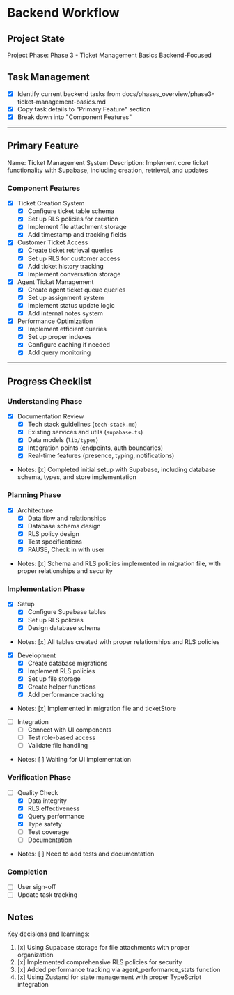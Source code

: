 # Backend Workflow

## Project State
Project Phase: Phase 3 - Ticket Management Basics
Backend-Focused

## Task Management
- [x] Identify current backend tasks from docs/phases_overview/phase3-ticket-management-basics.md
- [x] Copy task details to "Primary Feature" section
- [x] Break down into "Component Features"

---

## Primary Feature
Name: Ticket Management System
Description: Implement core ticket functionality with Supabase, including creation, retrieval, and updates

### Component Features
- [x] Ticket Creation System
  - [x] Configure ticket table schema
  - [x] Set up RLS policies for creation
  - [x] Implement file attachment storage
  - [x] Add timestamp and tracking fields
- [x] Customer Ticket Access
  - [x] Create ticket retrieval queries
  - [x] Set up RLS for customer access
  - [x] Add ticket history tracking
  - [x] Implement conversation storage
- [x] Agent Ticket Management
  - [x] Create agent ticket queue queries
  - [x] Set up assignment system
  - [x] Implement status update logic
  - [x] Add internal notes system
- [x] Performance Optimization
  - [x] Implement efficient queries
  - [x] Set up proper indexes
  - [x] Configure caching if needed
  - [x] Add query monitoring

---

## Progress Checklist

### Understanding Phase
- [x] Documentation Review
    - [x] Tech stack guidelines (`tech-stack.md`)
    - [x] Existing services and utils (`supabase.ts`)
    - [x] Data models (`lib/types`)
    - [x] Integration points (endpoints, auth boundaries)
    - [x] Real-time features (presence, typing, notifications)
- Notes: [x] Completed initial setup with Supabase, including database schema, types, and store implementation

### Planning Phase
- [x] Architecture
    - [x] Data flow and relationships
    - [x] Database schema design
    - [x] RLS policy design
    - [x] Test specifications
    - [x] PAUSE, Check in with user
- Notes: [x] Schema and RLS policies implemented in migration file, with proper relationships and security

### Implementation Phase
- [x] Setup
    - [x] Configure Supabase tables
    - [x] Set up RLS policies
    - [x] Design database schema
- Notes: [x] All tables created with proper relationships and RLS policies

- [x] Development
    - [x] Create database migrations
    - [x] Implement RLS policies
    - [x] Set up file storage
    - [x] Create helper functions
    - [x] Add performance tracking
- Notes: [x] Implemented in migration file and ticketStore

- [ ] Integration
    - [ ] Connect with UI components
    - [ ] Test role-based access
    - [ ] Validate file handling
- Notes: [ ] Waiting for UI implementation

### Verification Phase
- [ ] Quality Check
    - [x] Data integrity
    - [x] RLS effectiveness
    - [x] Query performance
    - [x] Type safety
    - [ ] Test coverage
    - [ ] Documentation
- Notes: [ ] Need to add tests and documentation

### Completion
- [ ] User sign-off
- [ ] Update task tracking

## Notes
Key decisions and learnings:
1. [x] Using Supabase storage for file attachments with proper organization
2. [x] Implemented comprehensive RLS policies for security
3. [x] Added performance tracking via agent_performance_stats function
4. [x] Using Zustand for state management with proper TypeScript integration 